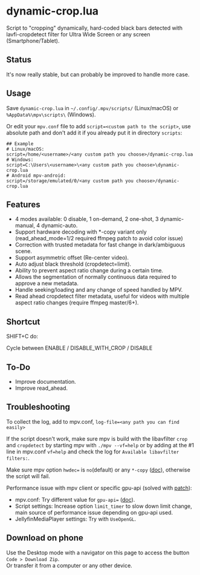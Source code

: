 # dynamic-crop.lua

Script to "cropping" dynamically, hard-coded black bars detected with lavfi-cropdetect filter for Ultra Wide Screen or any screen (Smartphone/Tablet).

## Status

It's now really stable, but can probably be improved to handle more case.

## Usage

Save `dynamic-crop.lua` in `~/.config/.mpv/scripts/` (Linux/macOS) or `%AppData%\mpv\scripts\` (Windows).

Or edit your `mpv.conf` file to add `script=<custom path to the script>`, use absolute path and don't add it if you already put it in directory `scripts`:

```
## Example
# Linux/macOS:
script=/home/<username>/<any custom path you choose>/dynamic-crop.lua
# Windows:
script=C:\Users\<username>\<any custom path you choose>\dynamic-crop.lua
# Android mpv-android:
script=/storage/emulated/0/<any custom path you choose>/dynamic-crop.lua
```

## Features

-   4 modes available: 0 disable, 1 on-demand, 2 one-shot, 3 dynamic-manual, 4 dynamic-auto.
-   Support hardware decoding with *-copy variant only (read_ahead_mode=1/2 required ffmpeg patch to avoid color issue)
-   Correction with trusted metadata for fast change in dark/ambiguous scene.
-   Support asymmetric offset (Re-center video).
-   Auto adjust black threshold (cropdetect=limit).
-   Ability to prevent aspect ratio change during a certain time.
-   Allows the segmentation of normally continuous data required to approve a new metadata.
-   Handle seeking/loading and any change of speed handled by MPV.
-   Read ahead cropdetect filter metadata, useful for videos with multiple aspect ratio changes (require ffmpeg master/6+).

## Shortcut

SHIFT+C do:

Cycle between ENABLE / DISABLE_WITH_CROP / DISABLE

## To-Do

-   Improve documentation.
-   Improve read_ahead.

## Troubleshooting

To collect the log, add to mpv.conf, `log-file=<any path you can find easily>`

If the script doesn't work, make sure mpv is build with the libavfilter `crop` and `cropdetect` by starting mpv with `./mpv --vf=help` or by adding at the #1 line in mpv.conf `vf=help` and check the log for `Available libavfilter filters:`.

Make sure mpv option `hwdec=` is `no`(default) or any `*-copy` ([doc](https://mpv.io/manual/stable/#options-hwdec)), otherwise the script will fail.

Performance issue with mpv client or specific gpu-api (solved with [patch](https://github.com/FFmpeg/FFmpeg/commit/69c060bea21d3b4ce63b5fff40d37e98c70ab88f)):  
-   mpv.conf: Try different value for `gpu-api=` ([doc](https://mpv.io/manual/master/#options-gpu-api)).  
-   Script settings: Increase option `limit_timer` to slow down limit change, main source of performance issue depending on gpu-api used.  
-   JellyfinMediaPlayer settings: Try with `UseOpenGL`.

## Download on phone

Use the Desktop mode with a navigator on this page to access the button `Code > Download Zip`.  
Or transfer it from a computer or any other device.
